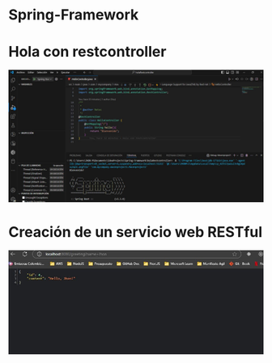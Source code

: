 # Spring-Framework

<h1> Hola con restcontroller </h1>

![alt text](EvidenciaHolaRestcontroller.JPG)

<h1> Creación de un servicio web RESTful </h1>

![alt text](ServicioRest.JPG)